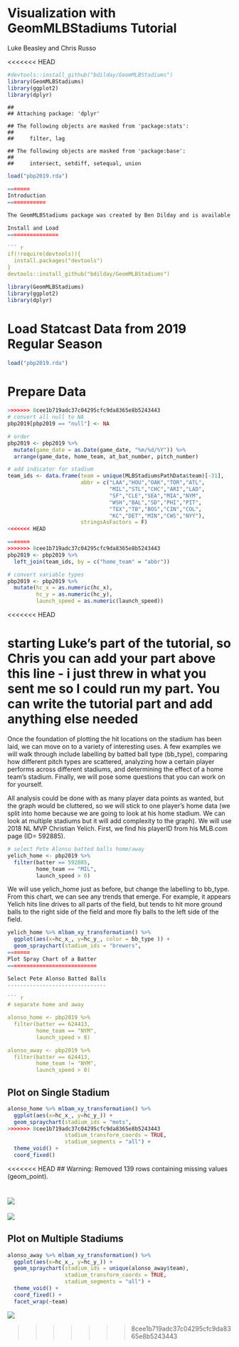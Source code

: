 Visualization with GeomMLBStadiums Tutorial
================
Luke Beasley and Chris Russo

<<<<<<< HEAD
``` r
#devtools::install_github("bdilday/GeomMLBStadiums")
library(GeomMLBStadiums)
library(ggplot2)
library(dplyr)
```

    ## 
    ## Attaching package: 'dplyr'

    ## The following objects are masked from 'package:stats':
    ## 
    ##     filter, lag

    ## The following objects are masked from 'package:base':
    ## 
    ##     intersect, setdiff, setequal, union

``` r
load("pbp2019.rda")

=======
Introduction
============

The GeomMLBStadiums package was created by Ben Dilday and is available via <https://github.com/bdilday/GeomMLBStadiums>. We present ways to work with this package and Statcast data gathered from <https://baseballsavant.mlb.com/statcast_search>.

Install and Load
================

``` r
if(!require(devtools)){
  install.packages("devtools")
}
devtools::install_github("bdilday/GeomMLBStadiums")
```

``` r
library(GeomMLBStadiums)
library(ggplot2)
library(dplyr)
```

Load Statcast Data from 2019 Regular Season
===========================================

``` r
load("pbp2019.rda")
```

Prepare Data
============

``` r
>>>>>>> 8cee1b719adc37c04295cfc9da8365e8b5243443
# convert all null to NA
pbp2019[pbp2019 == "null"] <- NA

# order
pbp2019 <- pbp2019 %>%
  mutate(game_date = as.Date(game_date, "%m/%d/%Y")) %>%
  arrange(game_date, home_team, at_bat_number, pitch_number)

# add indicator for stadium
team_ids <- data.frame(team = unique(MLBStadiumsPathData$team)[-31],
                       abbr = c("LAA","HOU","OAK","TOR","ATL",
                                "MIL","STL","CHC","ARI","LAD",
                                "SF","CLE","SEA","MIA","NYM",
                                "WSH","BAL","SD","PHI","PIT",
                                "TEX","TB","BOS","CIN","COL",
                                "KC","DET","MIN","CWS","NYY"),
                       stringsAsFactors = F)
<<<<<<< HEAD

=======
>>>>>>> 8cee1b719adc37c04295cfc9da8365e8b5243443
pbp2019 <- pbp2019 %>%
  left_join(team_ids, by = c("home_team" = "abbr"))

# convert variable types
pbp2019 <- pbp2019 %>%
  mutate(hc_x = as.numeric(hc_x),
         hc_y = as.numeric(hc_y),
         launch_speed = as.numeric(launch_speed))
```

<<<<<<< HEAD
# starting Luke’s part of the tutorial, so Chris you can add your part above this line - i just threw in what you sent me so I could run my part. You can write the tutorial part and add anything else needed

Once the foundation of plotting the hit locations on the stadium has
been laid, we can move on to a variety of interesting uses. A few
examples we will walk through include labelling by batted ball type
(bb\_type), comparing how different pitch types are scattered, analyzing
how a certain player performs across different stadiums, and determining
the effect of a home team’s stadium. Finally, we will pose some
questions that you can work on for yourself.

All analysis could be done with as many player data points as wanted,
but the graph would be cluttered, so we will stick to one player’s home
data (we split into home because we are going to look at his home
stadium. We can look at multiple stadiums but it will add complexity to
the graph). We will use 2018 NL MVP Christian Yelich. First, we find his
playerID from his MLB.com page (ID= 592885).

``` r
# select Pete Alonso batted balls home/away
yelich_home <- pbp2019 %>%
  filter(batter == 592885,
         home_team == "MIL",
         launch_speed > 0)
```

We will use yelich\_home just as before, but change the labelling to
bb\_type. From this chart, we can see any trends that emerge. For
example, it appears Yelich hits line drives to all parts of the field,
but tends to hit more ground balls to the right side of the field and
more fly balls to the left side of the field.

``` r
yelich_home %>% mlbam_xy_transformation() %>%  
  ggplot(aes(x=hc_x_, y=hc_y_, color = bb_type )) + 
  geom_spraychart(stadium_ids = "brewers",
=======
Plot Spray Chart of a Batter
============================

Select Pete Alonso Batted Balls
-------------------------------

``` r
# separate home and away

alonso_home <- pbp2019 %>%
  filter(batter == 624413,
         home_team == "NYM",
         launch_speed > 0)

alonso_away <- pbp2019 %>%
  filter(batter == 624413,
         home_team != "NYM",
         launch_speed > 0)
```

Plot on Single Stadium
----------------------

``` r
alonso_home %>% mlbam_xy_transformation() %>%  
  ggplot(aes(x=hc_x_, y=hc_y_)) + 
  geom_spraychart(stadium_ids = "mets",
>>>>>>> 8cee1b719adc37c04295cfc9da8365e8b5243443
                  stadium_transform_coords = TRUE, 
                  stadium_segments = "all") + 
  theme_void() + 
  coord_fixed()
```

<<<<<<< HEAD
    ## Warning: Removed 139 rows containing missing values (geom_point).

![](geommlbstadiums_tutorial_files/figure-gfm/unnamed-chunk-4-1.png)<!-- -->
=======
![](geommlbstadiums_tutorial_files/figure-markdown_github/unnamed-chunk-6-1.png)

Plot on Multiple Stadiums
-------------------------

``` r
alonso_away %>% mlbam_xy_transformation() %>%  
  ggplot(aes(x=hc_x_, y=hc_y_)) + 
  geom_spraychart(stadium_ids = unique(alonso_away$team),
                  stadium_transform_coords = TRUE, 
                  stadium_segments = "all") + 
  theme_void() + 
  coord_fixed() +
  facet_wrap(~team)
```

![](geommlbstadiums_tutorial_files/figure-markdown_github/unnamed-chunk-7-1.png)
>>>>>>> 8cee1b719adc37c04295cfc9da8365e8b5243443
